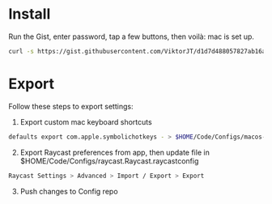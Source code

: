 # Install

Run the Gist, enter password, tap a few buttons, then voilà: mac is set up.
```bash
curl -s https://gist.githubusercontent.com/ViktorJT/d1d7d488057827ab16af656ce828b166/raw/install.sh | bash
```


# Export

Follow these steps to export settings:

1. Export custom mac keyboard shortcuts
```bash
defaults export com.apple.symbolichotkeys - > $HOME/Code/Configs/macos-keyboard-shortcuts.xml
```

2. Export Raycast preferences from app, then update file in $HOME/Code/Configs/raycast.Raycast.raycastconfig
```bash
Raycast Settings > Advanced > Import / Export > Export
```

3. Push changes to Config repo
